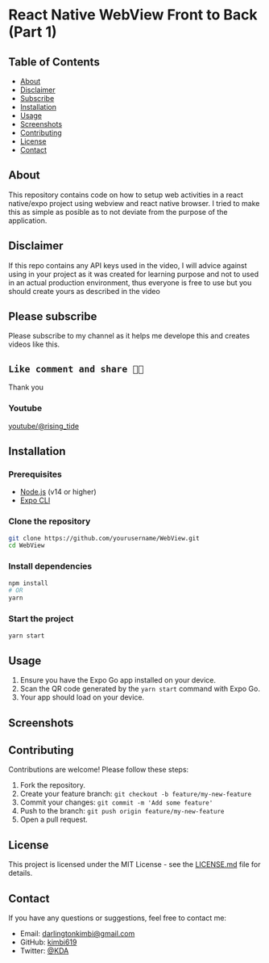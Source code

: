 # React Native WebView Front to Back (Part 1)

## Table of Contents

- [About](#about)
- [Disclaimer](#Disclaimer)
- [Subscribe](#Subscribe)
- [Installation](#installation)
- [Usage](#usage)
- [Screenshots](#screenshots)
- [Contributing](#contributing)
- [License](#license)
- [Contact](#contact)

## About
This repository contains code on how to setup web activities in a react native/expo project using webview and react native browser.
I tried to make this as simple as posible as to not deviate from the purpose of the application.

## Disclaimer
If this repo contains any API keys used in the video, I will advice against using in your project as it was created for learning purpose and not to used in an actual production environment, thus everyone is free to use but you should create yours as described in the video

## Please subscribe
Please subscribe to my channel as it helps me develope this and creates videos like this. 
## `Like comment and share 🙏🥺`

Thank you

### Youtube
[youtube/@rising_tide](https://www.youtube.com/watch?v=JWMWWHy66yY&lc=UgzrPY808pcvGCZHibx4AaABAg)


## Installation



### Prerequisites

- [Node.js](https://nodejs.org/) (v14 or higher)
- [Expo CLI](https://docs.expo.dev/get-started/installation/)

### Clone the repository

```bash
git clone https://github.com/yourusername/WebView.git
cd WebView
```

### Install dependencies
```bash
npm install 
# OR
yarn
```

### Start the project
```bash
yarn start
```

## Usage

1. Ensure you have the Expo Go app installed on your device.
2. Scan the QR code generated by the `yarn start` command with Expo Go.
3. Your app should load on your device.


## Screenshots


## Contributing

Contributions are welcome! Please follow these steps:

1. Fork the repository.
2. Create your feature branch: `git checkout -b feature/my-new-feature`
3. Commit your changes: `git commit -m 'Add some feature'`
4. Push to the branch: `git push origin feature/my-new-feature`
5. Open a pull request.

## License

This project is licensed under the MIT License - see the [LICENSE.md](LICENSE.md) file for details.



## Contact

If you have any questions or suggestions, feel free to contact me:

* Email: darlingtonkimbi@gmail.com
* GitHub: [kimbi619](https://github.com/kimbi619)
* Twitter: [@KDA](https://twitter.com/kdaprov)